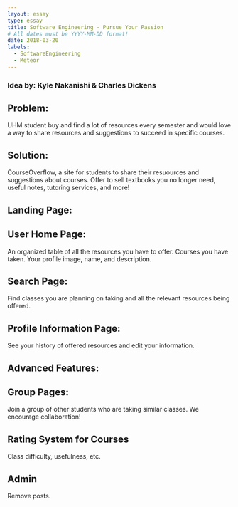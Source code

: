 ```yaml
---
layout: essay
type: essay
title: Software Engineering - Pursue Your Passion
# All dates must be YYYY-MM-DD format!
date: 2018-03-20
labels:
  - SoftwareEngineering
  - Meteor
---
```


### Idea by: Kyle Nakanishi & Charles Dickens

## Problem: 
UHM student buy and find a lot of resources every semester and would love a way to share resources and suggestions to succeed in specific courses.

## Solution:
CourseOverflow, a site for students to share their resuources and suggestions about courses. Offer to sell textbooks you no longer need, useful notes, tutoring services, and more!

## Landing Page:

## User Home Page:
An organized table of all the resources you have to offer. Courses you have taken. Your profile image, name, and description.

## Search Page:
Find classes you are planning on taking and all the relevant resources being offered. 

## Profile Information Page:
See your history of offered resources and edit your information.

## Advanced Features:
## Group Pages:
Join a group of other students who are taking similar classes. We encourage collaboration!

## Rating System for Courses 
Class difficulty, usefulness, etc.

## Admin
Remove posts.
